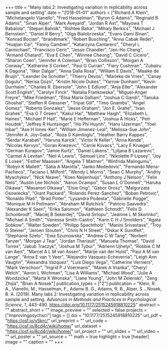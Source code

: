 +++
title = "Many labs 2: Investigating variation in replicability across sample and setting"
date = "2018-01-01"
authors = ["Richard A Klein", "Michelangelo Vianello", "Fred Hasselman", "Byron G Adams", "Reginald B Adams", "Sinan Alper", "Mark Aveyard", "Jordan R Axt", "Mayowa T Babalola", "Stepan Bahnik", "Rishtee Batra", "Mihaly Berkics", "Michael J Bernstein", "Daniel R Berry", "Olga Bialobrzeska", "Evans Dami Binan", "Konrad Bocian", "brandtmark", "Robert Busching", "Anna Cabak Redei", "Huajian Cai", "Fanny Cambier", "Katarzyna Cantarero", "Cheryl L Carmichael", "Francisco Ceric", "Jesse Chandler", "Jen-Ho Chang", "Armand Chatard", "Eva E Chen", "Winnee Cheong", "David C Cicero", "Sharon Coen", "Jennifer A Coleman", "Brian Collisson", "Morgan A Conway", "Katherine S Corker", "Paul G Curran", "Fiery Cushman", "Zubairu K Dagona", "Ilker Dalgar", "Anna Dalla Rosa", "William E Davis", "Maaike de Bruijn", "Leander De Schutter", "Thierry Devos", "Marieke de Vries", "Canay Dogulu", "Nerisa Dozo", "Kristin Nicole Dukes", "Yarrow Dunham", "Kevin Durrheim", "Charles R. Ebersole", "John E Edlund", "Anja Eller", "Alexander Scott English", "Carolyn Finck", "Natalia Frankowska", "Miguel-Angel Freyre", "Mike Friedman", "Elisa Maria Galliani", "Joshua C Gandi", "Tanuka Ghoshal", "Steffen R Giessner", "Tripat Gill", "Timo Gnambs", "Angel Gomez", "Roberto Gonzalez", "Jesse Graham", "Jon E. Grahe", "Ivan Grahek", "Eva G T Green", "Kakul Hai", "Matthew Haigh", "Elizabeth L. Haines", "Michael P Hall", "Marie E Heffernan", "Joshua A Hicks", "Petr Houdek", "Jeffrey R Huntsinger", "Ho Phi Huynh", "Hans IJzerman", "Yoel Inbar", "Ase H Innes-Ker", "William Jimenez-Leal", "Melissa-Sue John", "Jennifer A. Joy-Gaba", "Roza G Kamiloglu", "Heather Barry Kappes", "Serdar Karabati", "Haruna Karick", "Victor N Keller", "Anna Kende", "Nicolas Kervyn", "Goran Knezevic", "Carrie Kovacs", "Lacy E Krueger", "German Kurapov", "Jamie Kurtz", "Daniel Lakens", "Ljiljana B Lazarevic", "Carmel A Levitan", "Neil A Lewis", "Samuel Lins", "Nikolette P Lipsey", "Joy E Losee", "Esther Maassen", "Angela T Maitner", "Winfrida Malingumu", "Robyn K Mallett", "Satia A Marotta", "Janko Mededovic", "Fernando Mena-Pacheco", "Taciano L Milfont", "Wendy L Morris", "Sean C Murphy", "Andriy Myachykov", "Nick Neave", "Koen Neijenhuijs", "Anthony J Nelson", "Felix Neto", "Austin Lee Nichols", "Aaron Ocampo", "Susan L O'Donnell", "Haruka Oikawa", "Masanori Oikawa", "Elsie Ong", "Gabor Orosz", "Malgorzata Osowiecka", "Grant Packard", "Rolando Perez-Sanchez", "Boban Petrovic", "Ronaldo Pilati", "Brad Pinter", "Lysandra Podesta", "Gabrielle Pogge", "Monique M H Pollmann", "Abraham M Rutchick", "Patricio Saavedra", "Alexander K Saeri", "Erika Salomon", "Kathleen Schmidt", "Felix D. Schonbrodt", "Maciej B Sekerdej", "David Sirlopu", "Jeanine L M Skorinko", "Michael A Smith", "Vanessa Smith-Castro", "Karin C H J Smolders", "Agata Sobkow", "Walter Sowden", "Philipp Spachtholz", "Manini Srivastava", "Troy G Steiner", "Jeroen Stouten", "Chris N H Street", "Oskar K Sundfelt", "Stephanie Szeto", "Ewa Szumowska", "Andrew C W Tang", "Norbert Tanzer", "Morgan J Tear", "Jordan Theriault", "Manuela Thomae", "David Torres", "Jakub Traczyk", "Joshua M Tybur", "Adrienn Ujhelyi", "Robbie C M van Aert", "Marcel A L M van Assen", "Marije van der Hulst", "Paul A M van Lange", "Anna E van 't Veer", "Alejandro Vasquez-Echeverria", "Leigh Ann Vaughn", "Alexandra Vazquez", "Luis Diego Vega", "Catherine Verniers", "Mark Verschoor", "Ingrid P J Voermans", "Marek A Vranka", "Cheryl Welch", "Aaron L Wichman", "Lisa A Williams", "Michael Wood", "Julie A Woodzicka", "Marta K Wronska", "Liane Young", "John M Zelenski", "Zeng Zhijia", "Brian A Nosek"]
publication_types = ["2"]
publication = "Klein, R. A., Vianello, M., Hasselman, F., Adams B. G., Adams, R. B., Alper, S ...Nosek, B. A. (2019). Many labs 2: Investigating variation in replicability across sample and setting. *Advances in Methods and Practices in Psychological Science, 1*, 443-490. https://doi.org/10.1177/2515245918810225"
abstract = ""
abstract_short = ""
image_preview = ""
selected = false
projects = ["improvingpsychsci"]
tags = []
doi = "10.1177/2515245918810225"
url_pdf = "https://osf.io/y5krc/"
url_preprint = ""
url_code = "https://osf.io/8cd4r/wiki/home/"
url_dataset = "https://osf.io/8cd4r/wiki/home/"
url_project = ""
url_slides = ""
url_video = ""
url_poster = ""
url_source = ""
math = true
highlight = true
[header]
image = ""
caption = ""
+++

